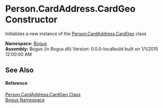 # Person.CardAddress.CardGeo Constructor 
 

Initializes a new instance of the <a href="T_Bogus_Person_CardAddress_CardGeo">Person.CardAddress.CardGeo</a> class

**Namespace:**&nbsp;<a href="N_Bogus">Bogus</a><br />**Assembly:**&nbsp;Bogus (in Bogus.dll) Version: 0.0.0-localbuild built on 1/1/2015 12:00:00 AM

## See Also


#### Reference
<a href="T_Bogus_Person_CardAddress_CardGeo">Person.CardAddress.CardGeo Class</a><br /><a href="N_Bogus">Bogus Namespace</a><br />